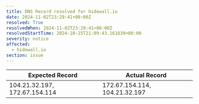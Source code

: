 ```yaml
---
title: DNS Record resolved for hidewall.io
date: 2024-11-02T23:29:41+00:00Z
resolved: True
resolvedWhen: 2024-11-02T23:29:41+00:00Z
resolvedStartTime: 2024-10-25T21:09:43.161639+00:00
severity: notice
affected:
  - hidewall.io
section: issue
---
```


| Expected Record  | Actual Record  |
|------------------|----------------|
| 104.21.32.197, 172.67.154.114 | 172.67.154.114, 104.21.32.197 |
